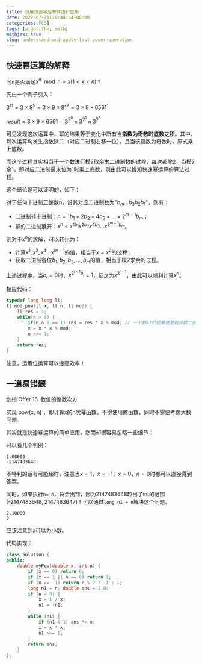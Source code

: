 ```yaml
---
title: 理解快速幂运算并进行应用
date: 2022-07-21T20:44:54+08:00
categories: [CS]
tags: [algorithm, math]
mathjax: true
slug: understand-and-apply-fast-power-operation
---
```


## 快速幂运算的解释

问n是否满足$x^n \mod n = x (1 < x < n)$？

先由一个例子引入：

$3^{11} = 3 \times 9^5 = 3 \times 9 \times 81^2 = 3 \times 9 \times 6561^1$

$result = 3 \times 9 \times 6561 = 3^{2^0} \times 3^{2^1} \times 3^{2^3}$

可见发现这次运算中，幂的结果等于变化中所有当**指数为奇数时底数之积**。其中，每次运算均发生指数除二（对应二进制右移一位），且当该指数为奇数时，原式乘上底数。

而这个过程其实相当于一个数进行模2取余求二进制数的过程，每次都除2，当模2余1，即对应二进制最末位为1时乘上底数，则由此可以推知快速幂运算的算法过程。

这个结论是可以证明的，如下：

对于任何十进制正整数n，设其对应二进制数为"$b_m...b_3b_2b_1$"，则有：
- 二进制转十进制：$n = 1b_1+2b_2+4b_3+...+2^{m-1}b_m$；
- 幂的二进制展开：$x^n = x^{1b_1}x^{2b_2}x^{4b_3}...x^{2^{m-1}b_m}$。

则对于$x^n$的求解，可以转化为：

- 计算$x^1,x^2,x^4...x^{m-1}$的值，相当于$x=x^2$的过程；
- 获取二进制各位$b_1,b_2,b_3,...,b_m$的值，相当于模2求余的过程。

上述过程中，当$b_i=0$时，$x^{2^{i-1}b_i}=1$，反之为$x^{2^{i-1}}$，由此可以顺利计算$x^n$。


相应代码：

```cpp
typedef long long ll;
ll mod_pow(ll x, ll n, ll mod) {
	ll res = 1;
	while(n > 0) {
		if(n & 1 == 1) res = res * x % mod; // 一个数&1的结果就是取该数二进制的最末位
		x = x * x % mod;
		n >>= 1;
	}	
	return res;
}
```
注意，运用位运算可以提高效率！

## 一道易错题

剑指 Offer 16. 数值的整数次方

实现 pow(x, n) ，即计算x的n次幂函数。不得使用库函数，同时不需要考虑大数问题。

其实就是快速幂运算的简单应用，然而却很容易忽略一些细节：

可以看几个判例：

```
1.00000
-2147483648
```

不特判的话有可能超时，注意当$x=1，x=-1，x=0，n=0$时都可以直接得到答案。

同时，如果执行`n=-n`，将会出错，因为2147483648超出了int的范围[-2147483648, 2147483647]！可以通过`long n1 = n`解决这个问题。

```
2.10000
3
```
应该注意到x可以为小数。

代码实现：

```cpp
class Solution {
public:
    double myPow(double x, int n) {
		if (x == 0) return 0;
        if (x == 1 || n == 0) return 1;
        if (x == -1) return n % 2 ? -1 : 1;
        long n1 = n; double ans = 1.0;
        if (n < 0) {
            x = 1 / x;
            n1 = -n1;
        }
        while (n1) {
            if (n1 & 1) ans *= x;
            x = x * x;
            n1 >>= 1;
        }
        return ans;
    }
};
```

